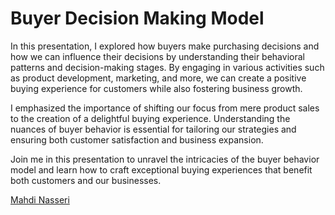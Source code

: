 # Buyer Decision Making Model

In this presentation, I explored how buyers make purchasing decisions and how we can influence their decisions by understanding their behavioral patterns and decision-making stages. By engaging in various activities such as product development, marketing, and more, we can create a positive buying experience for customers while also fostering business growth.

I emphasized the importance of shifting our focus from mere product sales to the creation of a delightful buying experience. Understanding the nuances of buyer behavior is essential for tailoring our strategies and ensuring both customer satisfaction and business expansion.

Join me in this presentation to unravel the intricacies of the buyer behavior model and learn how to craft exceptional buying experiences that benefit both customers and our businesses.

[Mahdi Nasseri](mailto:mahdi.nasseri@gmail.com)